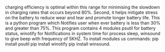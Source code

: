 charging efficiency is optimal within this range for minimising the slowdown in charging rates that occurs beyond 80%.
Second, it helps mitigate stress on the battery to reduce wear and tear and promote longer battery life.
This is a python program which Notifies user when ever battery is less than 30% and greater than 75%.
This program contains 4 modules psutil for battery status, winotify for Notifications in system time for process sleep, winsound to give beep with frequency of 5KHZ.
To install modules us commands:
pip install psutil
pip install winotify
pip install winsound.
